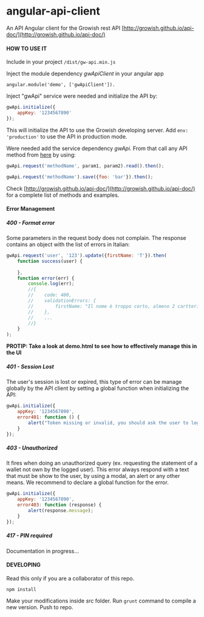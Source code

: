 # angular-api-client
An API Angular client for the Growish rest API [http://growish.github.io/api-doc/](http://growish.github.io/api-doc/)


#### HOW TO USE IT
Include in your project ````/dist/gw-api.min.js````

Inject the module dependency *gwApiClient* in your angular app
````
angular.module('demo', ['gwApiClient']).
````


Inject "gwApi" service were needed and initialize the API by:

````js
gwApi.initialize({
    appKey: '1234567890'
});
````

This will initialize the API to use the Growish developing server. Add ````env: 'production'```` to use the API in production mode.

Were needed add the service dependency *gwApi*. From that call any API method from [here](http://growish.github.io/api-doc/) by using:

````js
gwApi.request('methodName', param1, param2).read().then();
````

````js
gwApi.request('methodName').save({foo: 'bar'}).then();
````

Check [http://growish.github.io/api-doc/](http://growish.github.io/api-doc/) for a complete list of methods and examples.


#### Error Management

##### 400 - Format error
Some parameters in the request body does not complain. The response contains an object with the list of errors in Italian:
````js
gwApi.request('user', '123').update({firstName: 'T'}).then(
    function success(user) {
      
    },
    function error(err) {
        console.log(err);
        //{
        //    code: 400,
        //    validationErrors: {
        //        firstName: "Il nome è troppo corto, almeno 2 cartteri"
        //    },
        //    ...
        //}
    }
);
````

**PROTIP: Take a look at demo.html to see how to effectively manage this in the UI**

##### 401 - Session Lost
The user's session is lost or expired, this type of error can be manage globally by the API client by setting a global function when initializing the API:

 ````js
 gwApi.initialize({
     appKey: '1234567890',
     error401: function () {
         alert("Token missing or invalid, you should ask the user to login again");
     }
 });
  ````

##### 403 - Unauthorized
It fires when doing an unauthorized query (ex. requesting the statement of a wallet not own by the logged user).
This error always respond with a text that must be show to the user, by using a modal, an alert or any other means. We recommend to declare a global function for the error.

 ````js
 gwApi.initialize({
     appKey: '1234567890',
     error403: function (response) {
         alert(response.message);
     }
 });
  ````
  
##### 417 - PIN required
Documentation in progress...



#### DEVELOPING

Read this only if you are a collaborator of this repo.

````
npm install
````

Make your modifications inside *src* folder. Run ````grunt```` command to compile a new version. Push to repo.